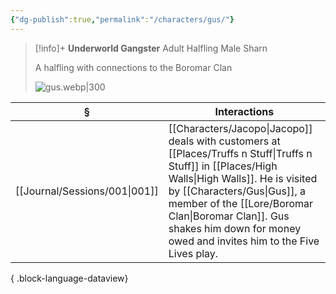 ```yaml
---
{"dg-publish":true,"permalink":"/characters/gus/"}
---
```


> [!info]+
> **Underworld Gangster**
> Adult Halfling Male
> Sharn
> 
> A halfling with connections to the Boromar Clan
> 
> ![gus.webp|300](/img/user/z_attachments/gus.webp)

| §                                | Interactions                                                                                                                                                                                                    |
| -------------------------------- | --------------------------------------------------------------------------------------------------------------------------------------------------------------------------------------------------------------- |
| [[Journal/Sessions/001\|001]] | [[Characters/Jacopo\|Jacopo]] deals with customers at [[Places/Truffs n Stuff\|Truffs n Stuff]] in [[Places/High Walls\|High Walls]]. He is visited by [[Characters/Gus\|Gus]], a member of the [[Lore/Boromar Clan\|Boromar Clan]]. Gus shakes him down for money owed and invites him to the Five Lives play. |

{ .block-language-dataview}